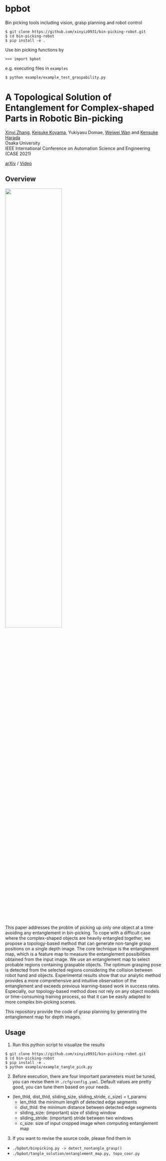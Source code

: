 # bpbot

Bin picking tools including vision, grasp planning and robot control

```
$ git clone https://github.com/xinyiz0931/bin-picking-robot.git
$ cd bin-picking-robot
$ pip install -e .
```

Use bin picking functions by
```
>>> import bpbot
```

e.g. executing files in `examples`
```
$ python example/example_test_graspability.py
```
# A Topological Solution of Entanglement for Complex-shaped Parts in Robotic Bin-picking

[Xinyi Zhang](http://xinyiz0931.github.io), [Keisuke Koyama](https://kk-hs-sa.website/), Yukiyasu Domae, [Weiwei Wan](https://wanweiwei07.github.io/) and [Kensuke Harada](https://www.roboticmanipulation.org/members2/kensuke-harada/)    
Osaka University     
IEEE International Conference on Automation Science and Engineering (CASE 2021)

[arXiv](https://arxiv.org/pdf/2106.00943.pdf) / [Video](https://www.youtube.com/watch?v=5WTpQAjoArM)

## Overview

<img src="https://xinyiz0931.github.io/images/project_emap_teaser.jpg" width="60%" >

This paper addresses the problm of picking up only one object at a time avoiding any entanglement in bin-picking. To cope with a difficult case where the complex-shaped objects are heavily entangled together, we propose a topology-based method that can generate non-tangle grasp positions on a single depth image. The core technique is the entanglement map, which is a feature map to measure the entanglement possibilities obtained from the input image. We use an entanglement map to select probable regions containing graspable objects. The optimum grasping pose is detected from the selected regions considering the collision between robot hand and objects. Experimental results show that our analytic method provides a more comprehensive and intuitive observation of the entanglement and exceeds previous learning-based work in success rates. Especially, our topology-based method does not rely on any object models or time-consuming training process, so that it can be easily adapted to more complex bin-picking scenes.

This repository provide the code of grasp planning by generating the entanglement map for depth images. 

## Usage

1. Run this python script to visualize the results
```
$ git clone https://github.com/xinyiz0931/bin-picking-robot.git
$ cd bin-picking-robot
$ pip install -e .
$ python example/example_tangle_pick.py
```
2. Before execution, there are four important parameters must be tuned, you can revise them in `./cfg/config.yaml`. Default values are pretty good, you can tune them based on your needs. 

- (len_thld, dist_thld, sliding_size, sliding_stride, c_size) = t_params
  - len_thld: the minimum length of detected edge segments
  - dist_thld: the minimum distance between detected edge segments
  - sliding_size: (important) size of sliding window
  - sliding_stride: (important) stride between two windows
  - c_size: size of input cropped image when computing entanglement map

3. If you want to revise the source code, please find them in 

- `./bpbot/binpicking.py -> detect_nontangle_grasp()`
- `./bpbot/tangle_solution/entanglement_map.py, topo_coor.py`

